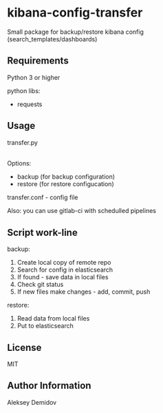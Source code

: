 kibana-config-transfer
=========

Small package for backup/restore kibana config (search_templates/dashboards)


Requirements
------------

Python 3 or higher

python libs:
  - requests


Usage
------

transfer.py <option>

Options:
  - backup (for backup configuration)
  - restore (for restore configucation)

transfer.conf - config file


Also: you can use gitlab-ci with schedulled pipelines


Script work-line
----------------

backup:
1) Create local copy of remote repo
2) Search for config in elasticsearch
3) If found - save data in local files
4) Check git status
5) If new files make changes - add, commit, push

restore:
1) Read data from local files
2) Put to elasticsearch


License
-------

MIT

Author Information
------------------

Aleksey Demidov
